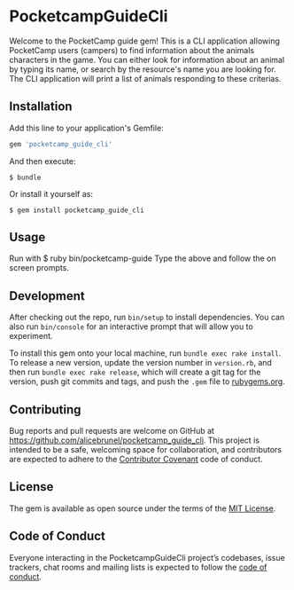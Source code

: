 # PocketcampGuideCli

Welcome to the PocketCamp guide gem! This is a CLI application allowing PocketCamp users (campers) to find information about the animals characters in the game. You can either look for information about an animal by typing its name, or search by the resource's name you are looking for. The CLI application will print a list of animals responding to these criterias.

## Installation

Add this line to your application's Gemfile:

```ruby
gem 'pocketcamp_guide_cli'
```

And then execute:

    $ bundle

Or install it yourself as:

    $ gem install pocketcamp_guide_cli

## Usage

Run with 
    $ ruby bin/pocketcamp-guide
Type the above and follow the on screen prompts.

## Development

After checking out the repo, run `bin/setup` to install dependencies. You can also run `bin/console` for an interactive prompt that will allow you to experiment.

To install this gem onto your local machine, run `bundle exec rake install`. To release a new version, update the version number in `version.rb`, and then run `bundle exec rake release`, which will create a git tag for the version, push git commits and tags, and push the `.gem` file to [rubygems.org](https://rubygems.org).

## Contributing

Bug reports and pull requests are welcome on GitHub at https://github.com/alicebrunel/pocketcamp_guide_cli. This project is intended to be a safe, welcoming space for collaboration, and contributors are expected to adhere to the [Contributor Covenant](http://contributor-covenant.org) code of conduct.

## License

The gem is available as open source under the terms of the [MIT License](https://opensource.org/licenses/MIT).

## Code of Conduct

Everyone interacting in the PocketcampGuideCli project’s codebases, issue trackers, chat rooms and mailing lists is expected to follow the [code of conduct](https://github.com/'alicebrunel'/pocketcamp_guide_cli/blob/master/CODE_OF_CONDUCT.md).
